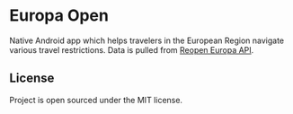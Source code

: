 # Europa Open

Native Android app which helps travelers in the European Region navigate various travel
restrictions. Data is pulled from [Reopen Europa API](https://reopen.europa.eu/en).

## License

Project is open sourced under the MIT license.